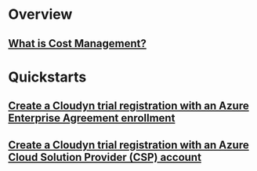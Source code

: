 # Overview
## [What is Cost Management?](overview.md)

# Quickstarts
## [Create a Cloudyn trial registration with an Azure Enterprise Agreement enrollment](quick-register-ea.md)
## [Create a Cloudyn trial registration with an Azure Cloud Solution Provider (CSP) account](quick-register-csp.md)
<!---
## [Create a Cloudyn trial registration with a standard Azure subscription (web direct)](quick-register-azure-sub.md)

# Tutorials
## [View cost data from all clouds](tutorial-1-view-cost-data.md)
## [Analyze cloud usage and costs](tutorial-2-analyze-usage.md)
## [Track usage and cost trends](tutorial-3-track-usage.md)
## [Detect anomalies and usage inefficiencies](tutorial-4-detect-anomalies.md)
## [Forecast future spending using historical data](tutorial-5-forecast-spending)
## [Use custom tags to allocate costs](tutorial-6-use-custom-tags.md)
## [Create showback and chargeback reports](tutorial-7-showback-chargeback.md)
## [Assign teams access to cost management data](tutorial-8-assign-teams.md)
## [Create alerts for unusual spending or overspending](tutorial-9-create-alerts.md)
## [Determine optimal VM needs and identify idle VMs](tutorial-10-idle-vms.md)
## [Improve AWS Reserved Instance Management use](tutorial-11-reserved-instance-mgt)

--->

